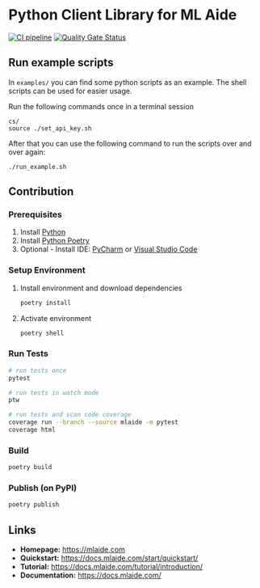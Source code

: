 # Python Client Library for ML Aide
[![CI pipeline](https://github.com/MLAide/python-client/actions/workflows/ci-pipeline.yml/badge.svg)](https://github.com/MLAide/python-client/actions/workflows/ci-pipeline.yml) [![Quality Gate Status](https://sonarcloud.io/api/project_badges/measure?project=MLAide_python-client&metric=alert_status)](https://sonarcloud.io/dashboard?id=MLAide_python-client)

## Run example scripts
In `examples/` you can find some python scripts as an example.
The shell scripts can be used for easier usage.

Run the following commands once in a terminal session
```shell script
cs/
source ./set_api_key.sh
```

After that you can use the following command to run the scripts
over and over again:
```shell script
./run_example.sh
```

## Contribution
### Prerequisites
1. Install [Python](https://www.python.org/)
2. Install [Python Poetry](https://python-poetry.org/docs/#installation)
3. Optional - Install IDE: [PyCharm](https://www.jetbrains.com/pycharm/) 
or [Visual Studio Code](https://code.visualstudio.com/)

### Setup Environment
1. Install environment and download dependencies
    ```bash
   poetry install
   ```
   
2. Activate environment
    ```bash
    poetry shell
    ```

### Run Tests
```bash
# run tests once
pytest

# run tests in watch mode
ptw

# run tests and scan code coverage
coverage run --branch --source mlaide -m pytest
coverage html
```

### Build
```bash
poetry build
```

### Publish (on PyPI)
```bash
poetry publish
```

## Links

- **Homepage:** https://mlaide.com
- **Quickstart:** https://docs.mlaide.com/start/quickstart/
- **Tutorial:** https://docs.mlaide.com/tutorial/introduction/
- **Documentation:** https://docs.mlaide.com/
